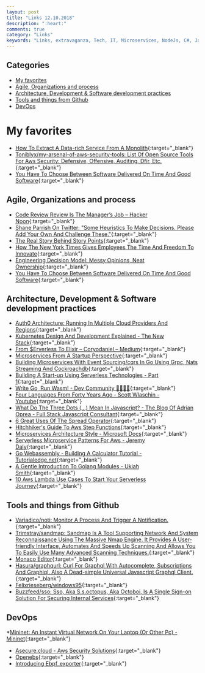 ```yaml
---
layout: post
title: "Links 12.10.2018"
description: ":heart:"
comments: true
category: "Links"
keywords: "Links, extravaganza, Tech, IT, Microservices, NodeJs, C#, Javascript, Solution architecture"
---
```


## Categories ##
* [My favorites](#favorites)
* [Agile, Organizations and process](#agile)
* [Architecture, Development & Software development practices](#development)
* [Tools and things from Github](#tools)
* [DevOps](#devops)


# My favorites<a name="favorites"></a> #
* [How To Extract A Data-rich Service From A Monolith](https://martinfowler.com/articles/extract-data-rich-service.html){:target="_blank"}
* [Toniblyx/my-arsenal-of-aws-security-tools: List Of Open Source Tools For Aws Security: Defensive, Offensive, Auditing, Dfir, Etc.](https://github.com/toniblyx/my-arsenal-of-aws-security-tools){:target="_blank"}
* [You Have To Choose Between Software Delivered On Time And Good Software](https://hackernoon.com/you-have-to-choose-between-software-delivered-on-time-and-good-software-44f4af1249b1){:target="_blank"}

## Agile, Organizations and process<a name="agile"></a> ##

* [Code Review Review Is The Manager’s Job – Hacker Noon](https://hackernoon.com/code-review-review-is-the-managers-job-d412827a66c9){:target="_blank"}
* [Shane Parrish On Twitter: "Some Heuristics To Make Decisions. Please Add Your Own And Challenge These."](https://twitter.com/farnamstreet/status/1026105498372845571){:target="_blank"}
* [The Real Story Behind Story Points](https://robots.thoughtbot.com/the-real-story-behind-story-points){:target="_blank"}
* [How The New York Times Gives Employees The Time And Freedom To Innovate](https://open.nytimes.com/maker-week-5-days-of-collaboration-and-innovation-at-the-new-york-times-77951103c90d){:target="_blank"}
* [Engineering Decision Model: Messy Opinions, Neat Ownership](https://hackernoon.com/engineering-decision-model-messy-opinions-neat-ownership-bb5ad91d574){:target="_blank"}
* [You Have To Choose Between Software Delivered On Time And Good Software](https://hackernoon.com/you-have-to-choose-between-software-delivered-on-time-and-good-software-44f4af1249b1){:target="_blank"}

## Architecture, Development & Software development practices <a name="development"></a> ##

* [Auth0 Architecture: Running In Multiple Cloud Providers And Regions](https://auth0.com/blog/auth0-architecture-running-in-multiple-cloud-providers-and-regions/){:target="_blank"}
* [Kubernetes Design And Development Explained - The New Stack](https://thenewstack.io/kubernetes-design-and-development-explained/){:target="_blank"}
* [From $Erverless To Elixir – Coryodaniel – Medium](https://medium.com/coryodaniel/from-erverless-to-elixir-48752db4d7bc){:target="_blank"}
* [Microservices From A Startup Perspective](https://www.infoq.com/articles/microservices-startup){:target="_blank"}
* [Building Microservices With Event Sourcing/cqrs In Go Using Grpc, Nats Streaming And Cockroachdb](https://medium.com/@shijuvar/building-microservices-with-event-sourcing-cqrs-in-go-using-grpc-nats-streaming-and-cockroachdb-983f650452aa){:target="_blank"}
* [Building A Start-up Using Serverless Technologies - Part 1](https://ewanvalentine.io/serverless-start-ups-in-golang-part-1/){:target="_blank"}
* [Write Go, Run Wasm! - Dev Community 👩‍💻👨‍💻](https://dev.to/cia_rana/quick-tutorial-write-go-run-wasm-2ilf){:target="_blank"}
* [Four Languages From Forty Years Ago - Scott Wlaschin - Youtube](https://www.youtube.com/watch?v=0fpDlAEQio4){:target="_blank"}
* [What Do The Three Dots (...) Mean In Javascript? - The Blog Of Adrian Oprea - Full Stack Javascript Consultant](https://oprea.rocks/blog/what-do-the-three-dots-mean-in-javascript/){:target="_blank"}
* [6 Great Uses Of The Spread Operator](https://davidwalsh.name/spread-operator){:target="_blank"}
* [Hitchhiker's Guide To Aws Step Functions](https://blog.epsagon.com/hitchhikers-guide-to-aws-step-functions){:target="_blank"}
* [Microservices Architecture Style - Microsoft Docs](https://docs.microsoft.com/en-us/azure/architecture/guide/architecture-styles/microservices){:target="_blank"}
* [Serverless Microservice Patterns For Aws - Jeremy Daly](https://www.jeremydaly.com/serverless-microservice-patterns-for-aws/){:target="_blank"}
* [Go Webassembly - Building A Calculator Tutorial - Tutorialedge.net](https://tutorialedge.net/golang/go-webassembly-tutorial/){:target="_blank"}
* [A Gentle Introduction To Golang Modules - Ukiah Smith](https://ukiahsmith.com/blog/a-gentle-introduction-to-golang-modules/){:target="_blank"}
* [10 Aws Lambda Use Cases To Start Your Serverless Journey](https://www.simform.com/serverless-examples-aws-lambda-use-cases/){:target="_blank"}

## Tools and things from Github <a name="tools"></a> ##

* [Variadico/noti: Monitor A Process And Trigger A Notification.](https://github.com/variadico/noti){:target="_blank"}
* [Trimstray/sandmap: Sandmap Is A Tool Supporting Network And System Reconnaissance Using The Massive Nmap Engine. It Provides A User-friendly Interface, Automates And Speeds Up Scanning And Allows You To Easily Use Many Advanced Scanning Techniques.](https://github.com/trimstray/sandmap){:target="_blank"}
* [Monaco Editor](https://microsoft.github.io/monaco-editor/){:target="_blank"}
* [Hasura/graphqurl: Curl For Graphql With Autocomplete, Subscriptions And Graphiql. Also A Dead-simple Universal Javascript Graphql Client.](https://github.com/hasura/graphqurl){:target="_blank"}
* [Felixrieseberg/windows95](https://github.com/felixrieseberg/windows95/releases){:target="_blank"}
* [Buzzfeed/sso: Sso, Aka S.s.octopus, Aka Octoboi, Is A Single Sign-on Solution For Securing Internal Services](https://github.com/buzzfeed/sso){:target="_blank"}

## DevOps<a name="devops"></a> ##

*[Mininet: An Instant Virtual Network On Your Laptop (Or Other Pc) - Mininet](http://mininet.org/){:target="_blank"}
* [Asecure.cloud - Aws Security Solutions](https://asecure.cloud/solutions/){:target="_blank"}
* [Openebs](https://www.openebs.io/){:target="_blank"}
* [Introducing Ebpf_exporter](https://blog.cloudflare.com/introducing-ebpf_exporter/){:target="_blank"}